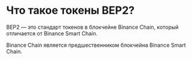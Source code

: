 # Что такое токены BEP2?

BEP2 — это стандарт токенов в блокчейне Binance Chain, который отличается от Binance Smart Chain.

Binance Chain является предшественником блокчейна Binance Smart Chain.